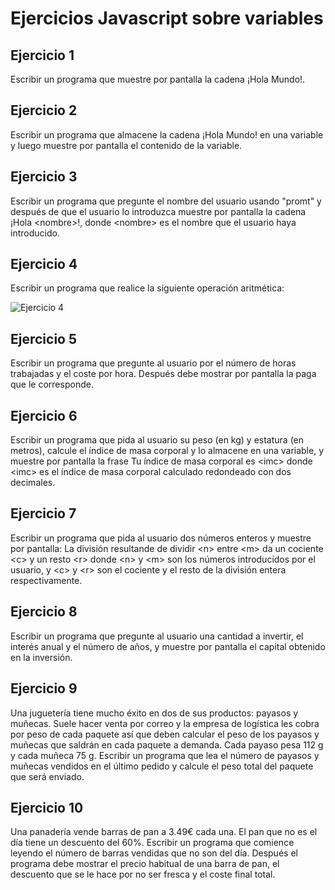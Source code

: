 # Ejercicios Javascript sobre variables

## Ejercicio 1
Escribir un programa que muestre por pantalla la cadena ¡Hola Mundo!.

## Ejercicio 2
Escribir un programa que almacene la cadena ¡Hola Mundo! en una variable y luego muestre por pantalla el contenido de la variable.

## Ejercicio 3
Escribir un programa que pregunte el nombre del usuario usando "promt" y después de que el usuario lo introduzca muestre por pantalla la cadena ¡Hola \<nombre>!, donde \<nombre> es el nombre que el usuario haya introducido.

## Ejercicio 4
Escribir un programa que realice la siguiente operación aritmética:

![Ejercicio 4](variables-4.png)

## Ejercicio 5
Escribir un programa que pregunte al usuario por el número de horas trabajadas y el coste por hora. Después debe mostrar por pantalla la paga que le corresponde.

## Ejercicio 6
Escribir un programa que pida al usuario su peso (en kg) y estatura (en metros), calcule el índice de masa corporal y lo almacene en una variable, y muestre por pantalla la frase Tu índice de masa corporal es \<imc> donde \<imc> es el índice de masa corporal calculado redondeado con dos decimales.

## Ejercicio 7
Escribir un programa que pida al usuario dos números enteros y muestre por pantalla: La división resultande de dividir \<n> entre \<m> da un cociente \<c> y un resto \<r> donde \<n> y \<m> son los números introducidos por el usuario, y \<c> y \<r> son el cociente y el resto de la división entera respectivamente.

## Ejercicio 8
Escribir un programa que pregunte al usuario una cantidad a invertir, el interés anual y el número de años, y muestre por pantalla el capital obtenido en la inversión.

## Ejercicio 9
Una juguetería tiene mucho éxito en dos de sus productos: payasos y muñecas. Suele hacer venta por correo y la empresa de logística les cobra por peso de cada paquete así que deben calcular el peso de los payasos y muñecas que saldrán en cada paquete a demanda. Cada payaso pesa 112 g y cada muñeca 75 g. Escribir un programa que lea el número de payasos y muñecas vendidos en el último pedido y calcule el peso total del paquete que será enviado.

## Ejercicio 10
Una panadería vende barras de pan a 3.49€ cada una. El pan que no es el día tiene un descuento del 60%. Escribir un programa que comience leyendo el número de barras vendidas que no son del día. Después el programa debe mostrar el precio habitual de una barra de pan, el descuento que se le hace por no ser fresca y el coste final total.
